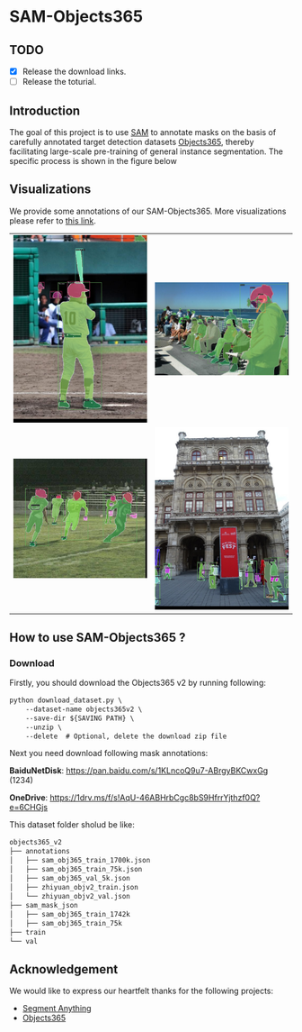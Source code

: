 # SAM-Objects365

## TODO
- [x] Release the download links.
- [ ] Release the toturial.

## Introduction

The goal of this project is to use [SAM](https://github.com/facebookresearch/segment-anything) to annotate masks on the basis of carefully annotated target detection datasets [Objects365](http://www.objects365.org/overview.html), thereby facilitating large-scale pre-training of general instance segmentation. The specific process is shown in the figure below

## Visualizations
We provide some annotations of our SAM-Objects365. More visualizations please refer to [this link](https://github.com/KainingYing/SAM_Objects365/releases/download/demo/obj365_500.zip).

<table>
  <tr>
    <td><img src="assets/objects365_v1_00319323.jpg" width="400" /></td> 
    <td><img src="assets/objects365_v1_00418898.jpg" width="400" /></td>
  </tr>
  <tr>
    <td><img src="assets/objects365_v1_00456796.jpg" width="400" /></td>
    <td><img src="assets/objects365_v2_00900358.jpg" width="400" /></td>
  </tr>
</table>

## How to use SAM-Objects365 ?

### Download
Firstly, you should download the Objects365 v2 by running following:
```shell
python download_dataset.py \
    --dataset-name objects365v2 \
    --save-dir ${SAVING PATH} \
    --unzip \
    --delete  # Optional, delete the download zip file
``` 

Next you need download following mask annotations:

**BaiduNetDisk**: https://pan.baidu.com/s/1KLncoQ9u7-ABrgyBKCwxGg (1234)

**OneDrive**: https://1drv.ms/f/s!AqU-46ABHrbCgc8bS9HfrrYjthzf0Q?e=6CHGjs

This dataset folder sholud be like:

```
objects365_v2
├── annotations
│   ├── sam_obj365_train_1700k.json
│   ├── sam_obj365_train_75k.json
│   ├── sam_obj365_val_5k.json
│   ├── zhiyuan_objv2_train.json
│   └── zhiyuan_objv2_val.json
├── sam_mask_json
│   ├── sam_obj365_train_1742k
│   ├── sam_obj365_train_75k
├── train
└── val
```

## Acknowledgement

We would like to express our heartfelt thanks for the following projects:

- [Segment Anything](https://github.com/facebookresearch/segment-anything)
- [Objects365](http://www.objects365.org/overview.html)
